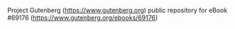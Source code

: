 Project Gutenberg (https://www.gutenberg.org) public repository for
eBook #69176 (https://www.gutenberg.org/ebooks/69176)
